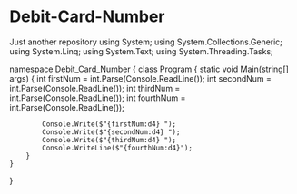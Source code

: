 # Debit-Card-Number
Just another repository
using System;
using System.Collections.Generic;
using System.Linq;
using System.Text;
using System.Threading.Tasks;

namespace Debit_Card_Number
{
    class Program
    {
        static void Main(string[] args)
        {
            int firstNum = int.Parse(Console.ReadLine());
            int secondNum = int.Parse(Console.ReadLine());
            int thirdNum = int.Parse(Console.ReadLine());
            int fourthNum = int.Parse(Console.ReadLine());

            Console.Write($"{firstNum:d4} ");
            Console.Write($"{secondNum:d4} ");
            Console.Write($"{thirdNum:d4} ");
            Console.WriteLine($"{fourthNum:d4}");
        }
    }
}
